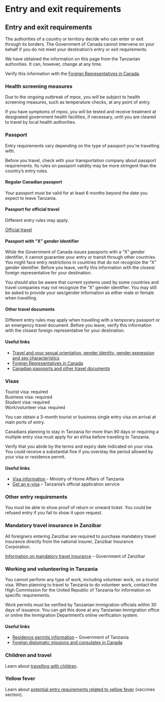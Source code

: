 # Entry and exit requirements

## Entry and exit requirements

The authorities of a country or territory decide who can enter or exit through its borders. The Government of Canada cannot intervene on your behalf if you do not meet your destination’s entry or exit requirements.

We have obtained the information on this page from the Tanzanian authorities. It can, however, change at any time.

Verify this information with the [Foreign Representatives in Canada](https://www.international.gc.ca/protocol-protocole/reps.aspx?lang=eng).

### Health screening measures

Due to the ongoing outbreak of mpox, you will be subject to health screening measures, such as temperature checks, at any point of entry.

If you have symptoms of mpox, you will be tested and receive treatment at designated government health facilities, if necessary, until you are cleared to travel by local health authorities.

### Passport

Entry requirements vary depending on the type of passport you're travelling with.

Before you travel, check with your transportation company about passport requirements. Its rules on passport validity may be more stringent than the country’s entry rules.

#### Regular Canadian passport

Your passport must be valid for at least 6 months beyond the date you expect to leave Tanzania.

#### Passport for official travel

Different entry rules may apply.

[Official travel](https://www.canada.ca/en/immigration-refugees-citizenship/services/canadian-passports/official-travel.html)

#### Passport with “X” gender identifier

While the Government of Canada issues passports with a “X” gender identifier, it cannot guarantee your entry or transit through other countries. You might face entry restrictions in countries that do not recognize the “X” gender identifier. Before you leave, verify this information with the closest foreign representative for your destination.

You should also be aware that current systems used by some countries and travel companies may not recognize the “X” gender identifier. You may still be asked to provide your sex/gender information as either male or female when travelling.

#### Other travel documents

Different entry rules may apply when travelling with a temporary passport or an emergency travel document. Before you leave, verify this information with the closest foreign representative for your destination.

#### Useful links

* [Travel and your sexual orientation, gender identity, gender expression and sex characteristics](https://travel.gc.ca/travelling/health-safety/lgbt-travel)
* [Foreign Representatives in Canada](https://www.international.gc.ca/protocol-protocole/reps.aspx?lang=eng)
* [Canadian passports and other travel documents](http://www.canada.ca/passport)

### 

### Visas

Tourist visa: required  
Business visa: required  
Student visa: required  
Work/volunteer visa: required

You can obtain a 3-month tourist or business single entry visa on arrival at main ports of entry.

Canadians planning to stay in Tanzania for more than 90 days or requiring a multiple entry visa must apply for an eVisa before traveling to Tanzania.

Verify that you abide by the terms and expiry date indicated on your visa. You could receive a substantial fine if you overstay the period allowed by your visa or residence permit.

#### Useful links

* [Visa information](https://www.immigration.go.tz/index.php/immigration-services/visa-information) - Ministry of Home Affairs of Tanzania
* [Get an e-visa](https://visa.immigration.go.tz/) – Tanzania’s official application service

### Other entry requirements

You must be able to show proof of return or onward ticket. You could be refused entry if you fail to show it upon request.

### Mandatory travel insurance in Zanzibar

All foreigners entering Zanzibar are required to purchase mandatory travel insurance directly from the national insurer, Zanzibar Insurance Corporation.

[Information on mandatory travel insurance](https://visitzanzibar.go.tz/) – Government of Zanzibar

### Working and volunteering in Tanzania

You cannot perform any type of work, including volunteer work, on a tourist visa. When planning to travel to Tanzania to do volunteer work, contact the High Commission for the United Republic of Tanzania for information on specific requirements.

Work permits must be verified by Tanzanian immigration officials within 30 days of issuance. You can get this done at any Tanzanian Immigration office or online the Immigration Department’s online verification system.

#### Useful links

* [Residence permits information](https://www.immigration.go.tz/index.php/immigration-services/residence-permits) – Government of Tanzania
* [Foreign diplomatic missions and consulates in Canada](http://www.international.gc.ca/protocol-protocole/reps.aspx?lang=eng)



### Children and travel

Learn about [travelling with children](http://travel.gc.ca/travelling/children).

### Yellow fever

Learn about [potential entry requirements related to yellow fever](#health) (vaccines section).